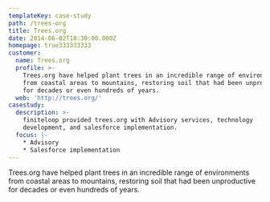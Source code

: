 ```yaml
---
templateKey: case-study
path: /trees-org
title: Trees.org
date: 2014-06-02T18:30:00.000Z
homepage: true333333333
customer:
  name: Trees.org
  profile: >-
    Trees.org have helped plant trees in an incredible range of environments
    from coastal areas to mountains, restoring soil that had been unproductive
    for decades or even hundreds of years.
  web: 'http://trees.org/'
casestudy:
  description: >-
    finiteloop provided trees.org with Advisory services, technology
    development, and salesforce implementation.
  focus: |-
    * Advisory
    * Salesforce implementation
---
```

Trees.org have helped plant trees in an incredible range of environments from coastal areas to mountains, restoring soil that had been unproductive for decades or even hundreds of years.
